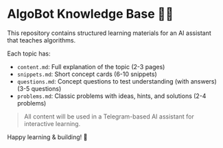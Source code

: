 # AlgoBot Knowledge Base 🧠🤖

This repository contains structured learning materials for an AI assistant that teaches algorithms.

Each topic has:
- `content.md`: Full explanation of the topic (2-3 pages)
- `snippets.md`: Short concept cards (6-10 snippets)
- `questions.md`: Concept questions to test understanding (with answers) (3-5 questions)
- `problems.md`: Classic problems with ideas, hints, and solutions (2-4 problems)

> All content will be used in a Telegram-based AI assistant for interactive learning.

Happy learning & building! 🚀

